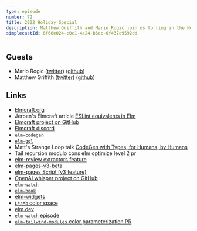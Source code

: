 ```yaml
---
type: episode
number: 72
title: 2022 Holiday Special
description: Matthew Griffith and Mario Rogic join us to ring in the New Year and look at trends in Elm this year and looking forward next year.
simplecastId: 6f66e024-c0c1-4a24-b6ec-6f437c9592dd
---
```


## Guests

- Mario Rogic ([twitter](https://twitter.com/realmario)) ([github](https://github.com/supermario))
- Matthew Griffith ([twitter](https://twitter.com/mech_elephant)) ([github](http://github.com/mdgriffith/))

## Links

- [Elmcraft.org](https://elmcraft.org/)
- Jeroen's Elmcraft article [ESLint equivalents in Elm](https://elmcraft.org/compare/javascript/eslint)
- [Elmcraft project on GitHub](https://github.com/elmcraft/elmcraft.org)
- [Elmcraft discord](https://elmcraft.org/discuss/)
- [`elm-codegen`](https://github.com/mdgriffith/elm-codegen)
- [`elm-gql`](https://github.com/vendrinc/elm-gql)
- Matt's Strange Loop talk [CodeGen with Types, for Humans, by Humans](https://www.youtube.com/watch?v=PYdgy5-zhiU)
- Tail recursion modulo cons elm optimize level 2 pr
- [elm-review extractors feature](https://jfmengels.net/elm-review-insights/)
- [elm-pages-v3-beta](https://package.elm-lang.org/packages/dillonkearns/elm-pages-v3-beta/latest/)
- [elm-pages Script (v3 feature)](https://github.com/dillonkearns/elm-pages-3-alpha-starter/tree/script-only)
- [OpenAI whisper project on GitHub](https://github.com/openai/whisper)
- [`elm-watch`](https://github.com/lydell/elm-watch)
- [`elm-book`](https://package.elm-lang.org/packages/dtwrks/elm-book/latest/)
- [elm-widgets](https://package.elm-lang.org/packages/uncover-co/elm-widgets-alpha/latest/)
- [`L*a*b` color space](https://en.wikipedia.org/wiki/CIELAB_color_space)
- [elm.dev](https://elm.dev/)
- [`elm-watch` episode](https://elm-radio.com/episode/elm-watch)
- [`elm-tailwind-modules` color parameterization PR](https://github.com/matheus23/elm-tailwind-modules/pull/16)
